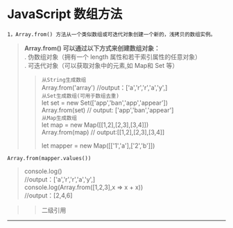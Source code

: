 # **JavaScript 数组方法**
`1，Array.from() 方法从一个类似数组或可迭代对象创建一个新的，浅拷贝的数组实例。`
>**Array.from() 可以通过以下方式来创建数组对象：**  
. 伪数组对象（拥有一个 length 属性和若干索引属性的任意对象）  
. 可迭代对象（可以获取对象中的元素,如 Map和 Set 等）  
>>`从String生成数组`  
>>Array.from('array') //output：['a','r','r','a','y',]  
>>`从Set生成数组(可用于数组去重)`  
>>let set = new  Set(['app','ban','app','appear'])  
>>Array.from(set) // output: ['app','ban','appear']  
>>`从Map生成数组`  
>>let map = new Map([[1,2],[2,3],[3,4]])  
>>Array.from(map) // output:[[1,2],[2,3],[3,4]]  
>>  
>>let mapper = new Map([['1','a'],['2','b']])  
>>
```
Array.from(mapper.values())
```



>console.log()  
>//output：['a','r','r','a','y',]  
>console.log(Array.from([1,2,3],x => x + x))  
>//output：[2,4,6]  







>>二级引用
----